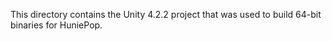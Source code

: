This directory contains the Unity 4.2.2 project that was used to build 64-bit binaries for HuniePop.